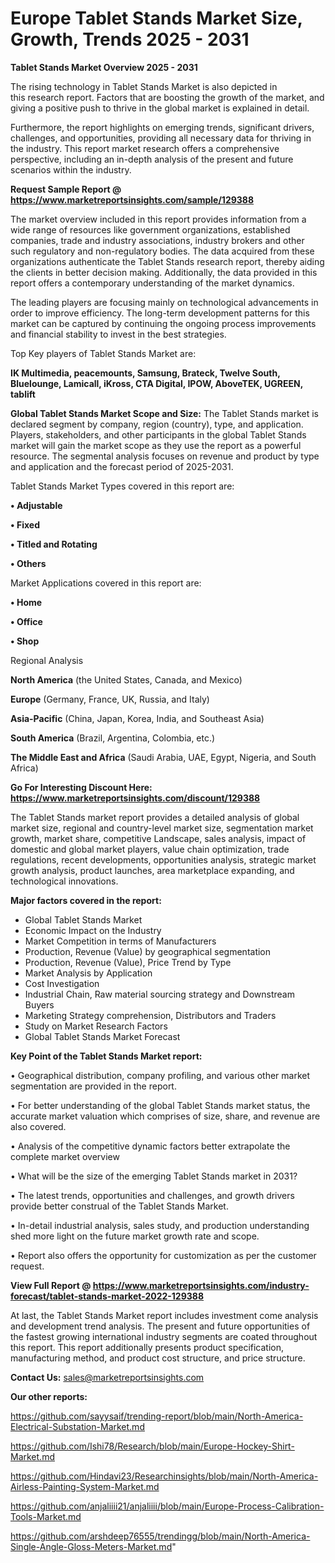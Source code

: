  # Europe Tablet Stands Market Size, Growth, Trends 2025 - 2031

<Strong> Tablet Stands Market Overview 2025 - 2031</strong>

The rising technology in Tablet Stands Market is also depicted in this research report. Factors that are boosting the growth of the market, and giving a positive push to thrive in the global market is explained in detail.

Furthermore, the report highlights on emerging trends, significant drivers, challenges, and opportunities, providing all necessary data for thriving in the industry. This report market research offers a comprehensive perspective, including an in-depth analysis of the present and future scenarios within the industry.

<strong>Request Sample Report @ <a href=https://www.marketreportsinsights.com/sample/129388>https://www.marketreportsinsights.com/sample/129388</a></strong>

The market overview included in this report provides information from a wide range of resources like government organizations, established companies, trade and industry associations, industry brokers and other such regulatory and non-regulatory bodies. The data acquired from these organizations authenticate the Tablet Stands research report, thereby aiding the clients in better decision making. Additionally, the data provided in this report offers a contemporary understanding of the market dynamics.

The leading players are focusing mainly on technological advancements in order to improve efficiency. The long-term development patterns for this market can be captured by continuing the ongoing process improvements and financial stability to invest in the best strategies.

Top Key players of Tablet Stands Market are:

<strong>IK Multimedia, peacemounts, Samsung, Brateck, Twelve South, Bluelounge, Lamicall, iKross, CTA Digital, IPOW, AboveTEK, UGREEN, tablift</strong>

<strong><b>Global Tablet Stands Market Scope and Size:</b></strong>
The Tablet Stands market is declared segment by company, region (country), type, and application. Players, stakeholders, and other participants in the global Tablet Stands market will gain the market scope as they use the report as a powerful resource. The segmental analysis focuses on revenue and product by type and application and the forecast period of 2025-2031.

Tablet Stands Market Types covered in this report are:

<strong>• Adjustable

• Fixed

• Titled and Rotating

• Others</strong>

Market Applications covered in this report are:

<strong>• Home

• Office

• Shop</strong> 

Regional Analysis

<strong>North America</strong> (the United States, Canada, and Mexico)

<strong>Europe</strong> (Germany, France, UK, Russia, and Italy)

<strong>Asia-Pacific</strong> (China, Japan, Korea, India, and Southeast Asia)

<strong>South America</strong> (Brazil, Argentina, Colombia, etc.)

<strong>The Middle East and Africa</strong> (Saudi Arabia, UAE, Egypt, Nigeria, and South Africa)

<strong>Go For Interesting Discount Here: <a href=https://www.marketreportsinsights.com/discount/129388>https://www.marketreportsinsights.com/discount/129388</a></strong>

The Tablet Stands market report provides a detailed analysis of global market size, regional and country-level market size, segmentation market growth, market share, competitive Landscape, sales analysis, impact of domestic and global market players, value chain optimization, trade regulations, recent developments, opportunities analysis, strategic market growth analysis, product launches, area marketplace expanding, and technological innovations.

<strong><b>Major factors covered in the report:</b></strong>
<ul>
  <li>Global Tablet Stands Market </li>
  <li>Economic Impact on the Industry</li>
  <li>Market Competition in terms of Manufacturers</li>
  <li>Production, Revenue (Value) by geographical segmentation</li>
  <li>Production, Revenue (Value), Price Trend by Type</li>
  <li>Market Analysis by Application</li>
  <li>Cost Investigation</li>
  <li>Industrial Chain, Raw material sourcing strategy and Downstream Buyers</li>
  <li>Marketing Strategy comprehension, Distributors and Traders</li>
  <li>Study on Market Research Factors</li>
  <li>Global Tablet Stands Market Forecast</li>
</ul>

<strong><b>Key Point of the Tablet Stands Market report:</b></strong>

• Geographical distribution, company profiling, and various other market segmentation are provided in the report.

• For better understanding of the global Tablet Stands market status, the accurate market valuation which comprises of size, share, and revenue are also covered.

• Analysis of the competitive dynamic factors better extrapolate the complete market overview

• What will be the size of the emerging Tablet Stands market in 2031?

• The latest trends, opportunities and challenges, and growth drivers provide better construal of the Tablet Stands Market.

• In-detail industrial analysis, sales study, and production understanding shed more light on the future market growth rate and scope.

• Report also offers the opportunity for customization as per the customer request.

<strong><b>View Full Report @ <a href=https://www.marketreportsinsights.com/industry-forecast/tablet-stands-market-2022-129388>https://www.marketreportsinsights.com/industry-forecast/tablet-stands-market-2022-129388</a></b></strong>


At last, the Tablet Stands Market report includes investment come analysis and development trend analysis. The present and future opportunities of the fastest growing international industry segments are coated throughout this report. This report additionally presents product specification, manufacturing method, and product cost structure, and price structure.

<strong>Contact Us:</strong>
sales@marketreportsinsights.com

<strong>Our other reports:</strong>

<a href=https://github.com/sayysaif/trending-report/blob/main/North-America-Electrical-Substation-Market.md>https://github.com/sayysaif/trending-report/blob/main/North-America-Electrical-Substation-Market.md</a>

<a href=https://github.com/Ishi78/Research/blob/main/Europe-Hockey-Shirt-Market.md>https://github.com/Ishi78/Research/blob/main/Europe-Hockey-Shirt-Market.md</a>

<a href=https://github.com/Hindavi23/Researchinsights/blob/main/North-America-Airless-Painting-System-Market.md>https://github.com/Hindavi23/Researchinsights/blob/main/North-America-Airless-Painting-System-Market.md</a>

<a href=https://github.com/anjaliiii21/anjaliiii/blob/main/Europe-Process-Calibration-Tools-Market.md>https://github.com/anjaliiii21/anjaliiii/blob/main/Europe-Process-Calibration-Tools-Market.md</a>

<a href=https://github.com/arshdeep76555/trendingg/blob/main/North-America-Single-Angle-Gloss-Meters-Market.md>https://github.com/arshdeep76555/trendingg/blob/main/North-America-Single-Angle-Gloss-Meters-Market.md</a>"
